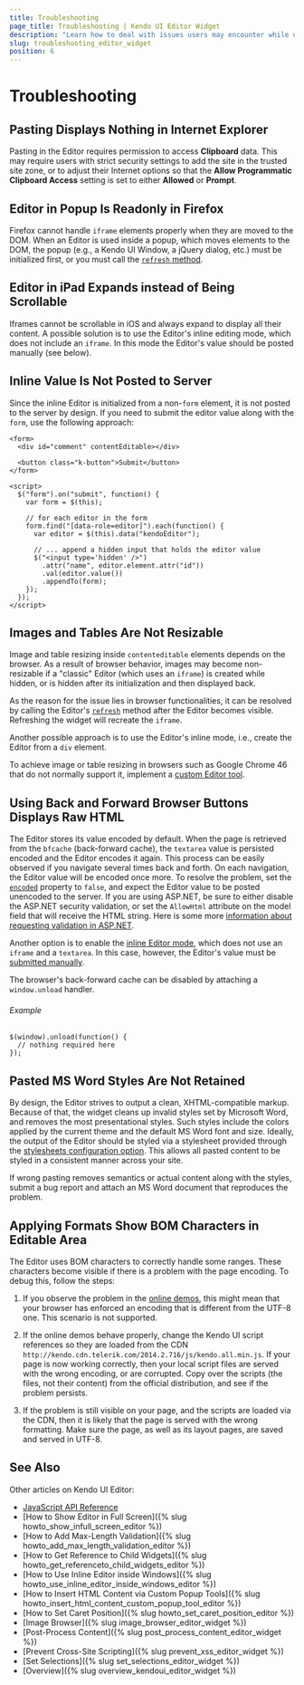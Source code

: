 ```yaml
---
title: Troubleshooting
page_title: Troubleshooting | Kendo UI Editor Widget
description: "Learn how to deal with issues users may encounter while using the Kendo UI Editor widget."
slug: troubleshooting_editor_widget
position: 6
---
```


# Troubleshooting

## Pasting Displays Nothing in Internet Explorer

Pasting in the Editor requires permission to access **Clipboard** data. This may require users with strict security settings to add the site in the trusted site zone, or to adjust their Internet options so that the **Allow Programmatic Clipboard Access** setting is set to either **Allowed** or **Prompt**.

## Editor in Popup Is Readonly in Firefox

Firefox cannot handle `iframe` elements properly when they are moved to the DOM. When an Editor is used inside a popup, which moves elements to the DOM, the popup (e.g., a Kendo UI Window, a jQuery dialog, etc.) must be initialized first, or you must call the [`refresh` method](/kendo-ui/api/web/editor#methods-refresh).

## Editor in iPad Expands instead of Being Scrollable

Iframes cannot be scrollable in iOS and always expand to display all their content. A possible solution is to use the Editor's inline editing mode, which does not include an `iframe`. In this mode the Editor's value should be posted manually (see below).

## Inline Value Is Not Posted to Server

Since the inline Editor is initialized from a non-`form` element, it is not posted to the server by design. If you need to submit the editor value along with the `form`, use the following approach:

    <form>
      <div id="comment" contentEditable></div>

      <button class="k-button">Submit</button>
    </form>

    <script>
      $("form").on("submit", function() {
        var form = $(this);

        // for each editor in the form
        form.find("[data-role=editor]").each(function() {
          var editor = $(this).data("kendoEditor");

          // ... append a hidden input that holds the editor value
          $("<input type='hidden' />")
            .attr("name", editor.element.attr("id"))
            .val(editor.value())
            .appendTo(form);
        });
      });
    </script>

## Images and Tables Are Not Resizable

Image and table resizing inside `contenteditable` elements depends on the browser. As a result of browser behavior, images may become non-resizable if a "classic" Editor (which uses an `iframe`) is created while hidden, or is hidden after its initialization and then displayed back. 

As the reason for thе issue lies in browser functionalities, it can be resolved by calling the Editor's [`refresh`](/api/web/editor#methods-refresh) method after the Editor becomes visible. Refreshing the widget will recreate the `iframe`. 

Another possible approach is to use the Editor's inline mode, i.e., create the Editor from a `div` element.

To achieve image or table resizing in browsers such as Google Chrome 46 that do not normally support it, implement a [custom Editor tool](http://demos.telerik.com/kendo-ui/editor/custom-tools).

## Using Back and Forward Browser Buttons Displays Raw HTML

The Editor stores its value encoded by default. When the page is retrieved from the `bfcache` (back-forward cache), the `textarea` value is persisted encoded and the Editor encodes it again. This process can be easily observed if you navigate several times back and forth. On each navigation, the Editor value will be encoded once more. To resolve the problem, set the [`encoded`](/api/web/editor#configuration-encoded) property to `false`, and expect the Editor value to be posted unencoded to the server. If you are using ASP.NET, be sure to either disable the ASP.NET security validation, or set the `AllowHtml` attribute on the model field that will receive the HTML string. Here is some more [information about requesting validation in ASP.NET](http://blogs.learnnowonline.com/blog/bid/199703/ASP-NET-MVC-Request-Validation-Protection-AllowHtml-Attribute).

Another option is to enable the [inline Editor mode](/web/editor/overview#classic-mode-vs-inline-mode), which does not use an `iframe` and a `textarea`. In this case, however, the Editor's value must be [submitted manually](/getting-started/web/editor/troubleshooting#inline-editor-value-is-not-posted-to-the-server).

The browser's back-forward cache can be disabled by attaching a `window.unload` handler.

###### Example

    $(window).unload(function() {
      // nothing required here
    });
    
## Pasted MS Word Styles Are Not Retained

By design, the Editor strives to output a clean, XHTML-compatible markup. Because of that, the widget cleans up invalid styles set by Microsoft Word, and removes the most presentational styles. Such styles include the colors applied by the current theme and the default MS Word font and size. Ideally, the output of the Editor should be styled via a stylesheet provided through the [stylesheets configuration option](/kendo-ui/api/web/editor#configuration-stylesheets). This allows all pasted content to be styled in a consistent manner across your site.

If wrong pasting removes semantics or actual content along with the styles, submit a bug report and attach an MS Word document that reproduces the problem.

## Applying Formats Show BOM Characters in Editable Area

The Editor uses BOM characters to correctly handle some ranges. These characters become visible if there is a problem with the page encoding. To debug this, follow the steps:

1. If you observe the problem in the [online demos](http://demos.telerik.com/kendo-ui/editor), this might mean that your browser has enforced an encoding that is different from the UTF-8 one. This scenario is not supported.

1. If the online demos behave properly, change the Kendo UI script references so they are loaded from the CDN `http://kendo.cdn.telerik.com/2014.2.716/js/kendo.all.min.js`. If your page is now working correctly, then your local script files are served with the wrong encoding, or are corrupted. Copy over the scripts (the files, not their content) from the official distribution, and see if the problem persists.

1. If the problem is still visible on your page, and the scripts are loaded via the CDN, then it is likely that the page is served with the wrong formatting. Make sure the page, as well as its layout pages, are saved and served in UTF-8.

## See Also

Other articles on Kendo UI Editor:

* [JavaScript API Reference](/api/javascript/ui/editor)
* [How to Show Editor in Full Screen]({% slug howto_show_infull_screen_editor %})
* [How to Add Max-Length Validation]({% slug howto_add_max_length_validation_editor %})
* [How to Get Reference to Child Widgets]({% slug howto_get_referenceto_child_widgets_editor %})
* [How to Use Inline Editor inside Windows]({% slug howto_use_inline_editor_inside_windows_editor %})
* [How to Insert HTML Content via Custom Popup Tools]({% slug howto_insert_html_content_custom_popup_tool_editor %})
* [How to Set Caret Position]({% slug howto_set_caret_position_editor %})
* [Image Browser]({% slug image_browser_editor_widget %})
* [Post-Process Content]({% slug post_process_content_editor_widget %})
* [Prevent Cross-Site Scripting]({% slug prevent_xss_editor_widget %})
* [Set Selections]({% slug set_selections_editor_widget %})
* [Overview]({% slug overview_kendoui_editor_widget %})
